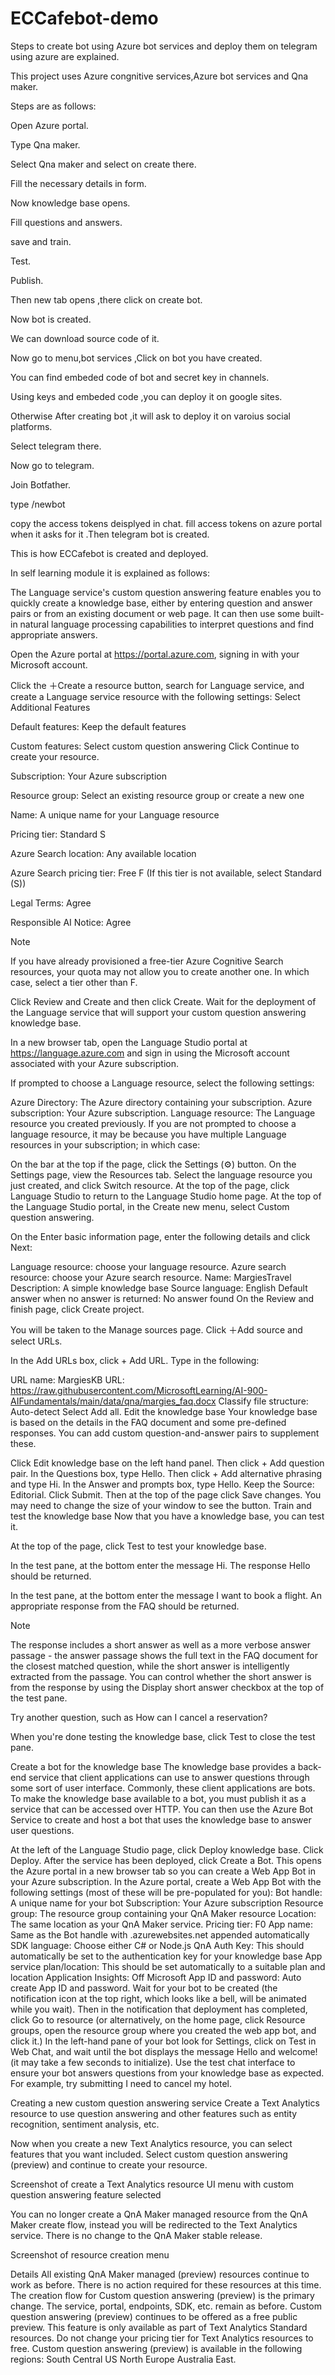 # ECCafebot-demo
Steps to create bot using Azure bot services and deploy them on telegram using azure are explained.

This project uses Azure congnitive services,Azure bot services and Qna maker.

Steps are as follows:

Open Azure portal.

Type Qna maker.

Select Qna maker and select on create there.

Fill the necessary details in form.

Now knowledge base opens.

Fill questions and answers.

save and train.

Test.

Publish.

Then new tab opens ,there click on create bot.

Now bot is created.

We can download source code of it.

Now go to menu,bot services ,Click on bot you have created.

You can find embeded code of bot and secret key in channels.

Using keys and embeded code ,you can deploy it on google sites.

Otherwise After creating bot ,it will ask to deploy it on varoius social platforms.

Select telegram there.

Now go to telegram.

Join Botfather.

type /newbot

copy the access tokens deisplyed in chat.
fill access tokens on azure portal when it asks for it .Then telegram bot is created.

This is how ECCafebot is created and deployed.



In self learning module it is explained as follows:




The Language service's custom question answering feature enables you to quickly create a knowledge base, either by entering question and answer pairs or from an existing document or web page. It can then use some built-in natural language processing capabilities to interpret questions and find appropriate answers.

Open the Azure portal at https://portal.azure.com, signing in with your Microsoft account.

Click the ＋Create a resource button, search for Language service, and create a Language service resource with the following settings: Select Additional Features

Default features: Keep the default features

Custom features: Select custom question answering Click Continue to create your resource.

Subscription: Your Azure subscription

Resource group: Select an existing resource group or create a new one

Name: A unique name for your Language resource

Pricing tier: Standard S

Azure Search location: Any available location

Azure Search pricing tier: Free F (If this tier is not available, select Standard (S))

Legal Terms: Agree

Responsible AI Notice: Agree

 Note

If you have already provisioned a free-tier Azure Cognitive Search resources, your quota may not allow you to create another one. In which case, select a tier other than F.

Click Review and Create and then click Create. Wait for the deployment of the Language service that will support your custom question answering knowledge base.

In a new browser tab, open the Language Studio portal at https://language.azure.com and sign in using the Microsoft account associated with your Azure subscription.

If prompted to choose a Language resource, select the following settings:

Azure Directory: The Azure directory containing your subscription.
Azure subscription: Your Azure subscription.
Language resource: The Language resource you created previously.
If you are not prompted to choose a language resource, it may be because you have multiple Language resources in your subscription; in which case:

On the bar at the top if the page, click the Settings (⚙) button.
On the Settings page, view the Resources tab.
Select the language resource you just created, and click Switch resource.
At the top of the page, click Language Studio to return to the Language Studio home page.
At the top of the Language Studio portal, in the Create new menu, select Custom question answering.

On the Enter basic information page, enter the following details and click Next:

Language resource: choose your language resource.
Azure search resource: choose your Azure search resource.
Name: MargiesTravel
Description: A simple knowledge base
Source language: English
Default answer when no answer is returned: No answer found
On the Review and finish page, click Create project.

You will be taken to the Manage sources page. Click ＋Add source and select URLs.

In the Add URLs box, click + Add URL. Type in the following:

URL name: MargiesKB
URL: https://raw.githubusercontent.com/MicrosoftLearning/AI-900-AIFundamentals/main/data/qna/margies_faq.docx
Classify file structure: Auto-detect Select Add all.
Edit the knowledge base
Your knowledge base is based on the details in the FAQ document and some pre-defined responses. You can add custom question-and-answer pairs to supplement these.

Click Edit knowledge base on the left hand panel. Then click + Add question pair.
In the Questions box, type Hello. Then click + Add alternative phrasing and type Hi.
In the Answer and prompts box, type Hello. Keep the Source: Editorial.
Click Submit. Then at the top of the page click Save changes. You may need to change the size of your window to see the button.
Train and test the knowledge base
Now that you have a knowledge base, you can test it.

At the top of the page, click Test to test your knowledge base.

In the test pane, at the bottom enter the message Hi. The response Hello should be returned.

In the test pane, at the bottom enter the message I want to book a flight. An appropriate response from the FAQ should be returned.

 Note

The response includes a short answer as well as a more verbose answer passage - the answer passage shows the full text in the FAQ document for the closest matched question, while the short answer is intelligently extracted from the passage. You can control whether the short answer is from the response by using the Display short answer checkbox at the top of the test pane.

Try another question, such as How can I cancel a reservation?

When you're done testing the knowledge base, click Test to close the test pane.

Create a bot for the knowledge base
The knowledge base provides a back-end service that client applications can use to answer questions through some sort of user interface. Commonly, these client applications are bots. To make the knowledge base available to a bot, you must publish it as a service that can be accessed over HTTP. You can then use the Azure Bot Service to create and host a bot that uses the knowledge base to answer user questions.

At the left of the Language Studio page, click Deploy knowledge base. Click Deploy.
After the service has been deployed, click Create a Bot. This opens the Azure portal in a new browser tab so you can create a Web App Bot in your Azure subscription.
In the Azure portal, create a Web App Bot with the following settings (most of these will be pre-populated for you):
Bot handle: A unique name for your bot
Subscription: Your Azure subscription
Resource group: The resource group containing your QnA Maker resource
Location: The same location as your QnA Maker service.
Pricing tier: F0
App name: Same as the Bot handle with .azurewebsites.net appended automatically
SDK language: Choose either C# or Node.js
QnA Auth Key: This should automatically be set to the authentication key for your knowledge base
App service plan/location: This should be set automatically to a suitable plan and location
Application Insights: Off
Microsoft App ID and password: Auto create App ID and password.
Wait for your bot to be created (the notification icon at the top right, which looks like a bell, will be animated while you wait). Then in the notification that deployment has completed, click Go to resource (or alternatively, on the home page, click Resource groups, open the resource group where you created the web app bot, and click it.)
In the left-hand pane of your bot look for Settings, click on Test in Web Chat, and wait until the bot displays the message Hello and welcome! (it may take a few seconds to initialize).
Use the test chat interface to ensure your bot answers questions from your knowledge base as expected. For example, try submitting I need to cancel my hotel.



Creating a new custom question answering service
Create a Text Analytics resource to use question answering and other features such as entity recognition, sentiment analysis, etc.

Now when you create a new Text Analytics resource, you can select features that you want included. Select custom question answering (preview) and continue to create your resource.

Screenshot of create a Text Analytics resource UI menu with custom question answering feature selected

You can no longer create a QnA Maker managed resource from the QnA Maker create flow, instead you will be redirected to the Text Analytics service. There is no change to the QnA Maker stable release.

Screenshot of resource creation menu

Details
All existing QnA Maker managed (preview) resources continue to work as before. There is no action required for these resources at this time.
The creation flow for Custom question answering (preview) is the primary change. The service, portal, endpoints, SDK, etc. remain as before.
Custom question answering (preview) continues to be offered as a free public preview. This feature is only available as part of Text Analytics Standard resources. Do not change your pricing tier for Text Analytics resources to free.
Custom question answering (preview) is available in the following regions:
South Central US
North Europe
Australia East.
